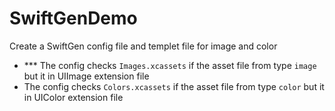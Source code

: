 # SwiftGenDemo
Create a SwiftGen config file and templet file for image and color
- *** The config checks `Images.xcassets` if the asset file from type `image` but it in UIImage extension file
- The config checks `Colors.xcassets` if the asset file from type `color` but it in UIColor extension file
